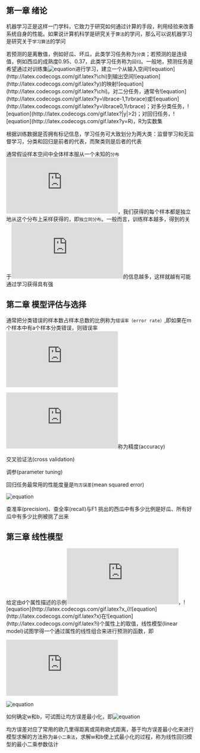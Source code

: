 ## 第一章 绪论

机器学习正是这样一门学科，它致力于研究如何通过计算的手段，利用经验来改善系统自身的性能。如果说计算机科学是研究关于`算法`的学问，那么可以说机器学习是研究关于`学习算法`的学问

若预测的是离散值，例如好瓜、坏瓜，此类学习任务称为`分类`；若预测的是连续值，例如西瓜的成熟度0.95、0.37，此类学习任务称为`回归`。一般地，预测任务是希望通过对训练集![equation](http://latex.codecogs.com/gif.latex?\lbrace(x_1,y_1),(x_2,y_2),...,(x_m,Y_m)\rbrace)进行学习，建立一个从输入空间![equation](http://latex.codecogs.com/gif.latex?\chi)到输出空间![equation](http://latex.codecogs.com/gif.latex?y)的映射![equation](http://latex.codecogs.com/gif.latex?\chi)。对二分任务，通常令![equation](http://latex.codecogs.com/gif.latex?y=\lbrace-1,1\rbrace)或![equation](http://latex.codecogs.com/gif.latex?y=\lbrace0,1\rbrace)；对多分类任务，![equation](http://latex.codecogs.com/gif.latex?|y|>2)；对回归任务，![equation](http://latex.codecogs.com/gif.latex?y=R)，R为实数集

根据训练数据是否拥有标记信息，学习任务可大致划分为两大类：监督学习和无监督学习，分类和回归是前者的代表，而聚类则是后者的代表

通常假设样本空间中全体样本服从一个未知的`分布`![equation](http://latex.codecogs.com/gif.latex?D)，我们获得的每个样本都是独立地从这个分布上采样获得的，即`独立同分布`。一般而言，训练样本越多，得到的关于![equation](http://latex.codecogs.com/gif.latex?D)的信息越多，这样就越有可能通过学习获得具有强

## 第二章 模型评估与选择

通常把分类错误的样本数占样本总数的比例称为`错误率（error rate）`,即如果在m个样本中有a个样本分类错误，则错误率![equation](http://latex.codecogs.com/gif.latex?E=a/m) 

![equation](http://latex.codecogs.com/gif.latex?1-a/m)称为精度(accuracy)

交叉验证法(cross validation)

调参(parameter tuning)

回归任务最常用的性能度量是`均方误差`(mean squared error)

![equation](http://latex.codecogs.com/gif.latex?E(f;D)=\frac{1}{m}\sum_{i=1}^{m}(f(x_i)-y_i)^2) 

查准率(precision)、查全率(recall)与F1
挑出的西瓜中有多少比例是好瓜、所有好瓜中有多少比例被挑了出来

## 第三章 线性模型

给定由d个属性描述的示例![equation](http://latex.codecogs.com/gif.latex?x=(x_1,x_2,...,x_d))，![equation](http://latex.codecogs.com/gif.latex?x_i)![equation](http://latex.codecogs.com/gif.latex?x)在![equation](http://latex.codecogs.com/gif.latex?i)个属性上的取值，线性模型(linear model)试图学得一个通过属性的线性组合来进行预测的函数，即

![equation](http://latex.codecogs.com/gif.latex?f(x)=w_1x_1+w_2x_2+...+w_dx_d+b)

![equation](http://latex.codecogs.com/gif.latex?f(x)=w^Tx+b) 

如何确定w和b，可试图让均方误差最小化，即![equation](http://latex.codecogs.com/gif.latex?(w^*,b^*)=argmin_{(w,b)}\sum_{i=1}^m(f(x_i)-y_i)^2) 

均方误差对应了常用的欧几里得距离或简称欧式距离，基于均方误差最小化来进行模型求解的方法称为`最小二乘法`，求解w和b使上式最小化的过程，称为线性回归模型的最小二乘参数估计
